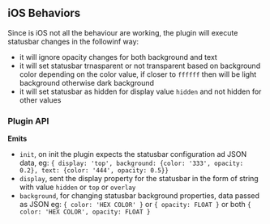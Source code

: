 ## iOS Behaviors
Since is iOS not all the behaviour are working, the plugin will execute statusbar changes in the followinf way:

* it will ignore opacity changes for both background and text
* it will set statusbar trnasparent or not transparent based on background color depending on the color value, if closer to `ffffff` then will be light background otherwise dark background
* it will set statusbar as hidden for display value `hidden` and not hidden for other values

### Plugin API

**Emits**

* `init`, on init the plugin expects the statusbar configuration ad JSON data, eg: `{ display: 'top', background: {color: '333', opacity: 0.2}, text: {color: '444', opacity: 0.5}}`
* `display`, sent the display property for the statusbar in the form of string with value `hidden` or `top` or `overlay`
* `background`, for changing statusbar background properties, data passed as JSON eg: `{ color: 'HEX COLOR' }` or `{ opacity: FLOAT }` or both `{ color: 'HEX COLOR', opacity: FLOAT }`
